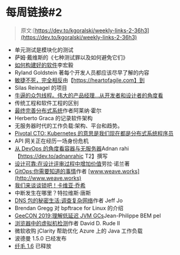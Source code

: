 # 每周链接#2

> 原文:[https://dev.to/kgoralski/weekly-links-2-36h3](https://dev.to/kgoralski/weekly-links-2-36h3)

*   单元测试是模块化的测试
*   萨姆·戴维斯的《七种测试罪以及如何避免它们》
*   [如何构建好的软件](https://www.csc.gov.sg/articles/how-to-build-good-software)李宏毅
*   Ryland Goldstein 著每个开发人员都应该尽早了解的内容
*   [敏捷不死，完全相反](https://heartofagile.com/agile-is-not-dead-quite-the-opposite/)由【https://heartofagile.com】到
*   Silas Reinagel 的项目
*   [牛逼的众包线程。伟大的产品经理...从开发者和设计者的角度看](https://drive.google.com/file/d/19hdYUugcFASKgs3zSt4s87-GJP6l9mRg/view)
*   传统工程和软件工程的区别
*   [最终完善分布式系统](https://lenadroid.github.io/posts/OReillyVelocity/keynote.html)作者阿莱纳·霍尔
*   Herberto Graca 的记录软件架构
*   无服务器时代的工作负载:架构、平台和趋势。
*   [Pivotal CTO: Kubernetes 的意思是我们现在都是分布式系统程序员](https://devclass.com/2019/08/16/pivotal-cto-kubernetes-means-were-all-distributed-systems-programmers-now/)
*   API 网关正在经历一场身份危机
*   [从 DevOps 的角度看容器与无服务器](https://dev.to/adnanrahic/containers-vs-serverless-from-a-devops-standpoint-e4n)Adnan rahi【https://dev.to/adnanrahic T2】撰写
*   [设计可靠:在设计评审过程中增加价值](https://www.usenix.org/conference/srecon19asia/presentation/nolan)劳拉·诺兰著
*   [GitOps:你需要知道的事情](https://www.weave.works/technologies/gitops/)作者 [www.weave.works](http://www.weave.works)
*   [我们来谈谈锁吧！卡维亚·乔希](https://www.infoq.com/presentations/go-locks/)
*   中断发生在哪里？特拉维斯·唐斯
*   [DNS 包的秘密生活:调查复杂网络](https://stripe.com/gb/blog/secret-life-of-dns)作者 Jeff Jo
*   Brendan Gregg 对 bpftrace for Linux 的介绍
*   [GeeCON 2019:理解低延迟 JVM GCs](https://youtu.be/PQ5ykHwXJfA)Jean-Philippe BEM pel
*   [浏览器中的虚拟机检测](https://bannedit.github.io/Virtual-Machine-Detection-In-The-Browser.html#Virtual-Machine-Detection-In-The-Browser)作者 David D. Rude II
*   微软收购 jClarity 帮助优化 Azure 上的 Java 工作负载
*   波德曼 1.5.0 已经发布
*   [纤毛 1.6](https://cilium.io/blog/2019/08/20/cilium-16/) 已释放